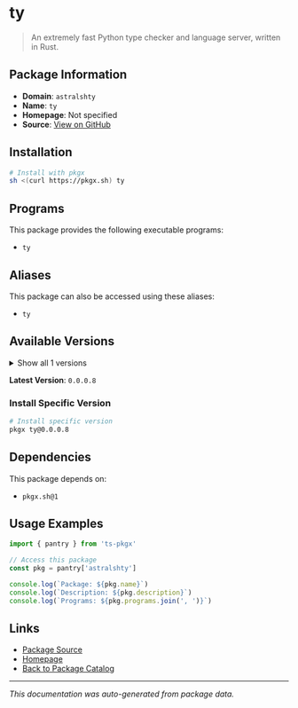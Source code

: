 # ty

> An extremely fast Python type checker and language server, written in Rust.

## Package Information

- **Domain**: `astralshty`
- **Name**: `ty`
- **Homepage**: Not specified
- **Source**: [View on GitHub](https://github.com/pkgxdev/pantry/tree/main/projects/astral.sh/ty/package.yml)

## Installation

```bash
# Install with pkgx
sh <(curl https://pkgx.sh) ty
```

## Programs

This package provides the following executable programs:

- `ty`

## Aliases

This package can also be accessed using these aliases:

- `ty`

## Available Versions

<details>
<summary>Show all 1 versions</summary>

- `0.0.0.8`

</details>

**Latest Version**: `0.0.0.8`

### Install Specific Version

```bash
# Install specific version
pkgx ty@0.0.0.8
```

## Dependencies

This package depends on:

- `pkgx.sh@1`

## Usage Examples

```typescript
import { pantry } from 'ts-pkgx'

// Access this package
const pkg = pantry['astralshty']

console.log(`Package: ${pkg.name}`)
console.log(`Description: ${pkg.description}`)
console.log(`Programs: ${pkg.programs.join(', ')}`)
```

## Links

- [Package Source](https://github.com/pkgxdev/pantry/tree/main/projects/astral.sh/ty/package.yml)
- [Homepage](#)
- [Back to Package Catalog](../package-catalog.md)

---

*This documentation was auto-generated from package data.*
